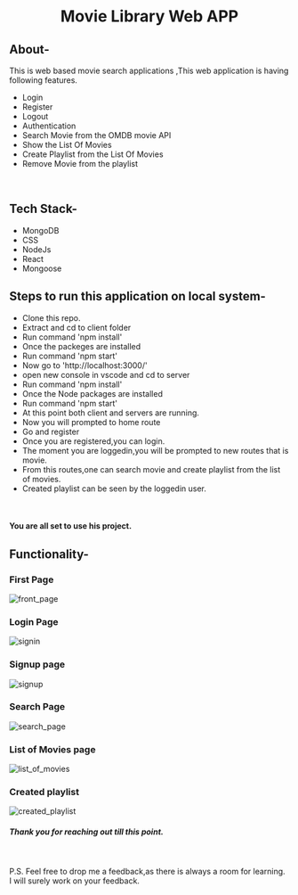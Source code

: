<div align="center">
  <h1>Movie Library Web APP</h1>
  
</div>


## About-
This is web based movie search applications ,This web application is having following features.
- Login
- Register
- Logout
- Authentication
- Search Movie from the OMDB movie API
- Show the List Of Movies
- Create Playlist from the List Of Movies
- Remove Movie from the playlist
<br/>


## Tech Stack-
- MongoDB
- CSS
- NodeJs
- React
- Mongoose

## Steps to run this application on local system-
- Clone this repo.
- Extract and cd to client folder
- Run command 'npm install'
- Once the packeges are installed 
- Run command 'npm start'
- Now go to 'http://localhost:3000/'
- open new console in vscode and cd to server
- Run command 'npm install'
- Once the Node packages are installed 
- Run command 'npm start'
- At this point both client and servers are running.
- Now you will prompted to home route
- Go and register
- Once you are registered,you can login.
- The moment you are loggedin,you will be prompted to new routes that is movie.
- From this routes,one can search movie and create playlist from the list of movies.
- Created playlist can be seen by the loggedin user.

<br/>

#### You are all set to use his project.

## Functionality-

### First Page


![front_page](https://user-images.githubusercontent.com/58850584/146530230-ac4fba7d-41be-40c0-b550-b3b58938b207.png)

### Login Page

![signin](https://user-images.githubusercontent.com/58850584/146530329-50e8d0e8-bd74-4829-94a5-60e81615f971.png)

### Signup page

![signup](https://user-images.githubusercontent.com/58850584/146530395-9ae5cd39-1fd9-4461-a961-b691a8aa3014.png)

### Search Page


![search_page](https://user-images.githubusercontent.com/58850584/146530447-f15274b4-ef0a-4ca8-8eb8-9649c63cdf0d.png)

### List of Movies page

![list_of_movies](https://user-images.githubusercontent.com/58850584/146530509-2a44cd52-1549-41a8-856d-450f962115c1.png)

### Created playlist

![created_playlist](https://user-images.githubusercontent.com/58850584/146530587-01e09479-7f36-4a40-b1fd-a3c459d82c0c.png)


##### Thank you for reaching out till this point.
<br/>

P.S. Feel free to drop me a feedback,as there is always a room for learning.
    <br/>
    I will surely  work on your feedback.
